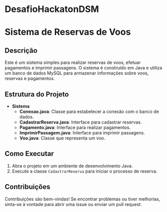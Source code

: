 # DesafioHackatonDSM

# Sistema de Reservas de Voos

## Descrição
Este é um sistema simples para realizar reservas de voos, efetuar pagamentos e imprimir passagens. O sistema é construído em Java e utiliza um banco de dados MySQL para armazenar informações sobre voos, reservas e pagamentos.

## Estrutura do Projeto
- **Sistema**
  - **Conexao.java**: Classe para estabelecer a conexão com o banco de dados.
  - **CadastrarReserva.java**: Interface para cadastrar reservas.
  - **Pagamento.java**: Interface para realizar pagamentos.
  - **ImprimirPassagem.java**: Interface para imprimir passagens.
  - **Voo.java**: Classe que representa um voo.



## Como Executar
1. Abra o projeto em um ambiente de desenvolvimento Java.
2. Execute a classe `CadastrarReserva` para iniciar o processo de reserva.


## Contribuições
Contribuições são bem-vindas! Se encontrar problemas ou tiver melhorias, sinta-se à vontade para abrir uma issue ou enviar um pull request.


